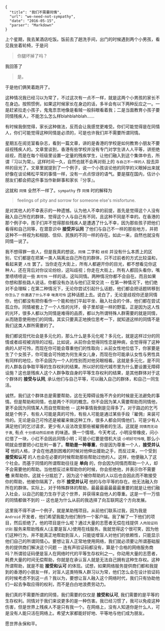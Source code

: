 ```
{
  "title": "我们不需要同情",
  "url": "we-need-not-sympathy",
  "date": "2016-05-15",
  "parser": "Markdown"
}
```

上个星期，我去某酒店吃饭。饭前去了趟洗手间，出门的时候遇到两个小男孩，看见我坐着轮椅，于是问

> 你腿坏掉了吗？

我回答了

> 是。

于是他们俩笑着跑开了。

这种情况我已经习以为常了，不过这次有一点不一样，就是这两个小男孩的家长不在身边。按照惯例，如果这时候家长在身边的话，多半会有以下两种反应之一。一是赶紧拉走小孩子，鬼鬼祟祟地像是看贼一般斜眼看着我；二是当面教育小孩子要同情残疾人，不能怎么怎么样blahblahblah……

有时候我倒觉得，家长这种做法，反而会让我感觉更难受。你们可能觉得是在同情人，你们可能觉得这种同情是必须的，可是也许我们并不需要所谓同情。

星期五在阅览室看杂志，看到一篇文章，讲的是香港的学校是如何教育小朋友不要歧视残疾人的。文章里谈到，香港有些学校并没有专门对学生讲人人平等，讲拒绝歧视，而是在每个班级里设置一定量的残疾学生，让他们融入到这个集体中去，所谓『习以为常』。这样时间一久，自然也就不会再对街上的 `与自己不一样的人` 投去异样的目光了。文章里就提到了一个例子，说一个小孩谈论他的同学的义眼掉出来就好像在谈论稀松平常的事情一样，没有一点点惊讶的语气。要是摆在国内，估计小朋友们都会把这件事当作新鲜事和家长『分享』。

这就和 `同情` 全然不一样了。`sympathy` 作 `同情` 时的解释为

> feelings of pity and sorrow for someone else's misfortune.

是对其他人的不幸表示的一种遗憾。认为他人不幸的前提，首先是觉得这个人没有融入自己所在的群体，觉得这个人与自己有不同，且这种不同是不幸的。在香港的那个例子中，孩子们并不觉得那些残疾人是遭遇了什么不幸，因为那些孩子把他们看得和自己同等，在潜意识中 __接受并认同__ 了他们与自己不一样的那些地方，并把这种不一样视为和相貌、信仰、民族的不同一样的存在。如此一来，自然也就没有同情一说了。

我不想得罪一些人，但是我真的想说，`同情` 二字和 `歧视` 并没有什么本质上的区别，它们都是在把某一类人隔离出自己所在的群体，只不过前者的方式比较温和，看起来更 `人性` 罢了。当你走在大街上，所有人都避开你的目光，都不想看见你这种人，还在背后对你议论纷纷，这叫歧视；你走在大街上，所有人都回头看你，嘴里啧啧啧说一些 `真可怜` 一样的话，这叫同情。两种情况你都不会自在。而且如果你想和那些路人说话，你都没有办法与他们正常交流 -- 在第一种情况下，他们绝对不会理睬；在第二种情况下，无论你尝试引起什么话题，他们都会把话题转移到 `你怎么了` `你遭遇了什么不幸` `唉真可怜` 这种话题上去。说白了，无论是歧视你还是同情你，他们都没有把你看作一个能和他们平起平坐、融入社会的个体，他们都在尝试孤立你。同情被套上了一个人性的光环，骨子里却是一样的野蛮。正是因为这人性的光环，很多人都以为同情是难得的品质，都以为所谓特殊人群需要的就是同情，从而随意使用他们的同情。其实只要真正地换位思考一下，就知道这样的同情不是我们这类人群所需要的了。

我们都说现代社会是多元化的，那么什么是多元化呢？多元化，就是这样过分的同情或者歧视被消除的过程。比如说，从前你会觉得同性恋是种病，会觉得得了这种病的人好可怜，而现在你可能会尊重他们的性取向；从前女性地位低下，你家要是生了个女孩子，你可能会可怜她为何生来女儿身，而现在你可能承认女性与男性具有同样的地位，你不会因为一个人的性别而对他另眼相看。这就是多元化，是不同的人群各自争取平等的生存权利的结果。所以好的现代城市里为什么要设置无障碍设施？这也是残疾人这个人群争取自身的平等生存权利的结果，是其他群体对于这个群体的 __接受与认同__, 承认他们与自己平等，可以融入自己的群体，和自己一同生活。

诚然，我们这个群体总是需要帮助，这在无障碍设施不齐全的时候是无法避免的事情。但是帮助和同情，也是两个不同的概念。你不会因为某人需要帮助而同情他，更不会因为同情某人而自觉帮助他 -- 这种事情我倒是见得多了。对于路边的乞丐就是个例子，有些人可能是真的可怜，有些人可能是通过某些手段『雇佣』来装可怜的。无论是自己可怜还是被雇来做这种工作，很多人都会同情他们，可是少有人满足他们的乞讨请求，更少有人设法改变那些被雇佣者的生活。这就是 `同情而无动于衷`, 有点 `十分感动然后拒绝` 的味道。换一个情境，今天考试，小明没带橡皮，问小红借了一块，小红不会因此同情小明；可是小红要是借机大谈 `小明好可怜哦`, 那么小明就会想要把小红批判一番了。__帮助是一种尊重__，你是因为尊重一个人，__接受并认可__ 他的人格，才会在他遇到困难的时候对他伸出援助之手，而反过来，一个受到 __接受和认可__ 的人也会在必要的时候帮助那些帮助过他的人。这样，他便融入了这个社会。而基于同情的所谓帮助往往是 __单向__ 的，你会因为同情而帮助一个人，却不会需要他的帮助。当他想反过来帮助你的时候，你会拒绝他，并表示你不需要 __他__ 来帮助你。这就十分尴尬了，因为这个被你帮助的人以后也会因此而不敢接受你的帮助，他被你隔离了，你不 __接受并认可__ 他的与你平等的存在。他无法融入你所在的群体。实际上，对于特殊群体的帮助，最最最最最最最重要的就是让他们融入社会，以自己的能力生存于这个世界，并获得来自他人的尊重。这是一千一万倍的同情都做不到的 -- 这也是为什么从前的我选择了向互联网这个方向发展。

这里我不得不讲一个例子，就是某助残项目。从前他们联系过我，因为我是 `Android` 开发者，他们希望我能为他们制作一个客户端。我了解了一下他们的项目，然后拒绝了。他的项目是什么呢？通过大量的志愿者无偿在线提供 `人肉验证码识别` 服务来帮助残疾人(主要是盲人)使用在线服务。我就觉得这个很可笑，因为他们这种行为，并不能真正地帮助到盲人，只能徒增盲人对他们的依赖性，只能显示他们自己的所谓同情心。要想让盲人正常地使用网络，我们就必须要让所谓基础服务的提供商们解决这个问题 -- 连有声验证码都没有，算是个合格的网络服务商吗？所谓验证码便是盲人在网络时代的平等生存权利之一。你动用大量的志愿者，耗费大量的时间无偿帮助，你就是在承认盲人就是无法自己拥有这种生存权。这种所谓帮助，就是不能 __接受和认可__ 的体现。试想，如果网络服务提供商们都和我提到的香港的小朋友一样，对盲人这类特殊人群习以为常，他们怎么会在设计验证码的时候考虑不到这一点？我以为，要想让盲人融入这个网络时代，我们只有协助他们一起去争取应得的权利，而不是白白地浪费劳动力。

我们真的不需要所谓的同情，我们需要的仅仅是 __接受和认可__, 我们需要的是平等的生存权利。同情对于我们来说更多的是一种伤害。我已经习惯了，我可以免疫这种伤害，但是世界上残疾人不是只有我一个。在网络上，没有人知道你是什么人，可是没有人能只活在网络上。希望大家都能好好地、平等地与他们成为朋友。

愿世界永保和平。